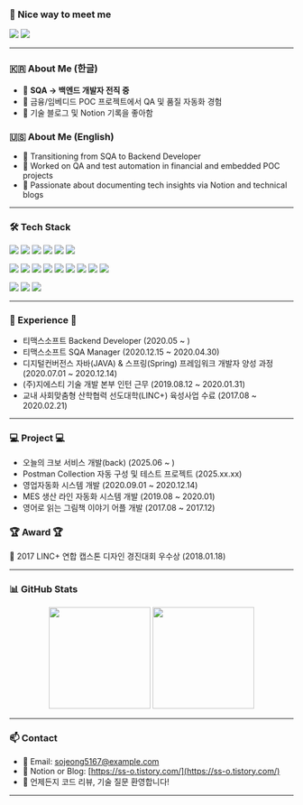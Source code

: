 ### 🤞 Nice way to meet me
<p>
  <a href="https://ss-o.tistory.com" target="_blank"><img src="https://img.shields.io/badge/Blog-181717?style=flat-square&logo=github&logoColor=white"/></a>
  <a href="sojeong5167@gmail.com" target="_blank"><img src="https://img.shields.io/badge/sojeong5167@gmail.com-EA4335?style=flat-square&logo=Gmail&logoColor=white"/></a>
</p>

---

### 🇰🇷 About Me (한글)

- 🎯 **SQA → 백엔드 개발자 전직 중**
- 🧪 금융/임베디드 POC 프로젝트에서 QA 및 품질 자동화 경험
- 📝 기술 블로그 및 Notion 기록을 좋아함

### 🇺🇸 About Me (English)

- 🎯 Transitioning from SQA to Backend Developer
- 🧪 Worked on QA and test automation in financial and embedded POC projects
- 📝 Passionate about documenting tech insights via Notion and technical blogs

---

### 🛠️ Tech Stack

<p>
  <img src="https://img.shields.io/badge/Java-007396?style=flat-square&logo=Java&logoColor=white"/>
  <img src="https://img.shields.io/badge/Spring%20Boot-6DB33F?style=flat-square&logo=Spring%20Boot&logoColor=white"/>
  <img src="https://img.shields.io/badge/Spring%20Batch-6DB33F?style=flat-square"/>
  <img src="https://img.shields.io/badge/MyBatis-6DB33F?style=flat-square"/> 
  <img src="https://img.shields.io/badge/JPA-59666C?style=flat-square"/> 
  <img src="https://img.shields.io/badge/Kafka-231F20?style=flat-square&logo=Apache%20Kafka&logoColor=white"/>
</p>
<p>
  <img src="https://img.shields.io/badge/Postman-FF6C37?style=flat-square&logo=Postman&logoColor=white"/>
  <img src="https://img.shields.io/badge/JMeter-D22128?style=flat-square&logo=Apache%20JMeter&logoColor=white"/>
  <img src="https://img.shields.io/badge/Maven-C71A36?style=flat-square&logo=Apache%20Maven&logoColor=white"/>
  <img src="https://img.shields.io/badge/Nexus-1E8CBE?style=flat-square"/>
  <img src="https://img.shields.io/badge/Docker-2496ED?style=flat-square&logo=Docker&logoColor=white"/>
  <img src="https://img.shields.io/badge/Jenkins-D24939?style=flat-square&logo=Jenkins&logoColor=white"/>
  <img src="https://img.shields.io/badge/GitHub%20Actions-2088FF?style=flat-square&logo=GitHub%20Actions&logoColor=white"/>
  <img src="https://img.shields.io/badge/Linux-FCC624?style=flat-square&logo=Linux&logoColor=black"/>
  <img src="https://img.shields.io/badge/Cloudtype-000000?style=flat-square"/>
</p>
<p>
  <img src="https://img.shields.io/badge/MySQL-4479A1?style=flat-square&logo=MySQL&logoColor=white"/>
  <img src="https://img.shields.io/badge/Oracle-F80000?style=flat-square&logo=Oracle&logoColor=white"/>
  <img src="https://img.shields.io/badge/DB2-003366?style=flat-square&logo=IBM&logoColor=white"/>
</p>

---

### 💪 Experience 💪
- 티맥스소프트 Backend Developer (2020.05 ~ )
- 티맥스소프트 SQA Manager (2020.12.15 ~ 2020.04.30)
- 디지털컨버전스 자바(JAVA) & 스프링(Spring) 프레임워크 개발자 양성 과정 (2020.07.01 ~ 2020.12.14)
- (주)지에스티 기술 개발 본부 인턴 근무 (2019.08.12 ~ 2020.01.31)
- 교내 사회맞춤형 산학협력 선도대학(LINC+) 육성사업 수료 (2017.08 ~ 2020.02.21)

---

### 💻 Project 💻
- 오늘의 크보 서비스 개발(back) (2025.06 ~ )
- Postman Collection 자동 구성 및 테스트 프로젝트 (2025.xx.xx)
- 영업자동화 시스템 개발 (2020.09.01 ~ 2020.12.14)
- MES 생산 라인 자동화 시스템 개발 (2019.08 ~ 2020.01)
- 영어로 읽는 그림책 이야기 어플 개발 (2017.08 ~ 2017.12)

### 🏆 Award 🏆
🥈 2017 LINC+ 연합 캡스톤 디자인 경진대회 우수상 (2018.01.18)

---

### 📊 GitHub Stats

<div align="center">
  <img height="180em" src="https://github-readme-stats.vercel.app/api?username=sso-jeong&show_icons=true&theme=tokyonight" />
  <img height="180em" src="https://github-readme-stats.vercel.app/api/top-langs/?username=sso-jeong&layout=compact&theme=tokyonight" />
</div>

---

### 📫 Contact

- 📧 Email: sojeong5167@example.com  
- 📒 Notion or Blog: [https://ss-o.tistory.com/](https://ss-o.tistory.com/)
- 💬 언제든지 코드 리뷰, 기술 질문 환영합니다!

---

